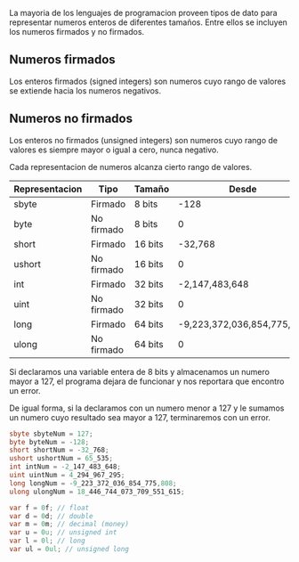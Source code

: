 La mayoria de los lenguajes de programacion proveen tipos de dato para representar numeros enteros de diferentes tamaños. Entre ellos se incluyen los numeros firmados y no firmados.

## Numeros firmados

Los enteros firmados (signed integers) son numeros cuyo rango de valores se extiende hacia los numeros negativos.

## Numeros no firmados

Los enteros no firmados (unsigned integers) son numeros cuyo rango de valores es siempre mayor o igual a cero, nunca negativo.

Cada representacion de numeros alcanza cierto rango de valores.

| Representacion | Tipo | Tamaño | Desde | Hasta |
| --- | --- | --- | --- | --- |
| sbyte | Firmado | 8 bits | -128 | 127 |
| byte | No firmado | 8 bits | 0 | 255 |
| short | Firmado | 16 bits | -32,768 | 32,767 |
| ushort | No firmado | 16 bits | 0 | 65,535 |
| int | Firmado | 32 bits | -2,147,483,648 | 2,147,483,647 |
| uint | No firmado | 32 bits | 0 | 4,294,967,295 |
| long | Firmado | 64 bits | -9,223,372,036,854,775,808 | 9,223,372,036,854,775,807 |
| ulong | No firmado | 64 bits | 0 | 18,446,744,073,709,551,615 |

Si declaramos una variable entera de 8 bits y almacenamos un numero mayor a 127, el programa dejara de funcionar y nos reportara que encontro un error.

De igual forma, si la declaramos con un numero menor a 127 y le sumamos un numero cuyo resultado sea mayor a 127, terminaremos con un error.

```csharp
sbyte sbyteNum = 127;
byte byteNum = -128;
short shortNum = -32_768;
ushort ushortNum = 65_535;
int intNum = -2_147_483_648;
uint uintNum = 4_294_967_295;
long longNum = -9_223_372_036_854_775,808;
ulong ulongNum = 18_446_744_073_709_551_615;

var f = 0f; // float
var d = 0d; // double
var m = 0m; // decimal (money)
var u = 0u; // unsigned int
var l = 0l; // long
var ul = 0ul; // unsigned long
```